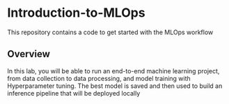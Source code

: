 # Introduction-to-MLOps
This repository contains a code to get started with the MLOps workflow

## Overview
In this lab, you will be able to run an end-to-end machine learning project, from data collection to data processing, and model training with Hyperparameter tuning.
The best model is saved and then used to build an inference pipeline that will be deployed locally